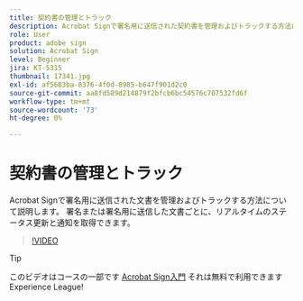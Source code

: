 ```yaml
---
title: 契約書の管理とトラック
description: Acrobat Signで署名用に送信された契約書を管理およびトラックする方法について説明します。
role: User
product: adobe sign
solution: Acrobat Sign
level: Beginner
jira: KT-5315
thumbnail: 17341.jpg
exl-id: af5683ba-8376-4f0d-8985-b647f901d2c0
source-git-commit: aa8fd589d214879f2bfcb6bc54576c707532fd6f
workflow-type: tm+mt
source-wordcount: '73'
ht-degree: 0%

---
```


# 契約書の管理とトラック

Acrobat Signで署名用に送信された文書を管理およびトラックする方法について説明します。 署名または署名用に送信した文書ごとに、リアルタイムのステータス更新と通知を取得できます。

>[!VIDEO](https://video.tv.adobe.com/v/338695?quality=12&learn=on&hidetitle=true)

>[!TIP]
>
>このビデオはコースの一部です [Acrobat Sign入門](https://experienceleague.adobe.com/?recommended=Sign-U-1-2020.1) それは無料で利用できますExperience League!
